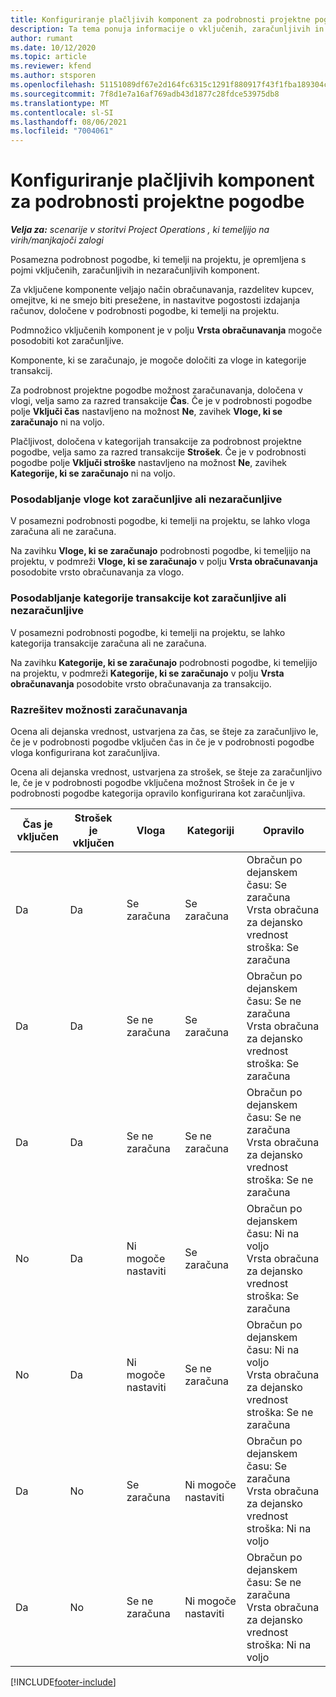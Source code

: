 ```yaml
---
title: Konfiguriranje plačljivih komponent za podrobnosti projektne pogodbe
description: Ta tema ponuja informacije o vključenih, zaračunljivih in nezaračunljivih komponentah v podrobnostih pogodbe.
author: rumant
ms.date: 10/12/2020
ms.topic: article
ms.reviewer: kfend
ms.author: stsporen
ms.openlocfilehash: 51151089df67e2d164fc6315c1291f880917f43f1fba189304cb305ea973cecb
ms.sourcegitcommit: 7f8d1e7a16af769adb43d1877c28fdce53975db8
ms.translationtype: MT
ms.contentlocale: sl-SI
ms.lasthandoff: 08/06/2021
ms.locfileid: "7004061"
---
```

# <a name="configure-chargeable-components-of-a-project-contract-line"></a>Konfiguriranje plačljivih komponent za podrobnosti projektne pogodbe

_**Velja za:** scenarije v storitvi Project Operations , ki temeljijo na virih/manjkajoči zalogi_

Posamezna podrobnost pogodbe, ki temelji na projektu, je opremljena s pojmi vključenih, zaračunljivih in nezaračunljivih komponent.

Za vključene komponente veljajo način obračunavanja, razdelitev kupcev, omejitve, ki ne smejo biti presežene, in nastavitve pogostosti izdajanja računov, določene v podrobnosti pogodbe, ki temelji na projektu.

Podmnožico vključenih komponent je v polju **Vrsta obračunavanja** mogoče posodobiti kot zaračunljive.

Komponente, ki se zaračunajo, je mogoče določiti za vloge in kategorije transakcij.

Za podrobnost projektne pogodbe možnost zaračunavanja, določena v vlogi, velja samo za razred transakcije **Čas**. Če je v podrobnosti pogodbe polje **Vključi čas** nastavljeno na možnost **Ne**, zavihek **Vloge, ki se zaračunajo** ni na voljo.

Plačljivost, določena v kategorijah transakcije za podrobnost projektne pogodbe, velja samo za razred transakcije **Strošek**. Če je v podrobnosti pogodbe polje **Vključi stroške** nastavljeno na možnost **Ne**, zavihek **Kategorije, ki se zaračunajo** ni na voljo.

### <a name="update-a-role-to-be-chargeable-or-non-chargeable"></a>Posodabljanje vloge kot zaračunljive ali nezaračunljive

V posamezni podrobnosti pogodbe, ki temelji na projektu, se lahko vloga zaračuna ali ne zaračuna.

Na zavihku **Vloge, ki se zaračunajo** podrobnosti pogodbe, ki temeljijo na projektu, v podmreži **Vloge, ki se zaračunajo** v polju **Vrsta obračunavanja** posodobite vrsto obračunavanja za vlogo.

### <a name="update-a-transaction-category-to-be-chargeable-or-non-chargeable"></a>Posodabljanje kategorije transakcije kot zaračunljive ali nezaračunljive

V posamezni podrobnosti pogodbe, ki temelji na projektu, se lahko kategorija transakcije zaračuna ali ne zaračuna.

Na zavihku **Kategorije, ki se zaračunajo** podrobnosti pogodbe, ki temeljijo na projektu, v podmreži **Kategorije, ki se zaračunajo** v polju **Vrsta obračunavanja** posodobite vrsto obračunavanja za transakcijo.

### <a name="resolve-chargeability"></a>Razrešitev možnosti zaračunavanja

Ocena ali dejanska vrednost, ustvarjena za čas, se šteje za zaračunljivo le, če je v podrobnosti pogodbe vključen čas in če je v podrobnosti pogodbe vloga konfigurirana kot zaračunljiva.

Ocena ali dejanska vrednost, ustvarjena za strošek, se šteje za zaračunljivo le, če je v podrobnosti pogodbe vključena možnost Strošek in če je v podrobnosti pogodbe kategorija opravilo konfigurirana kot zaračunljiva.

| Čas je vključen | Strošek je vključen | Vloga | Kategoriji | Opravilo |
| --- | --- | --- | --- | --- |
| Da | Da | Se zaračuna | Se zaračuna | Obračun po dejanskem času: Se zaračuna </br>Vrsta obračuna za dejansko vrednost stroška: Se zaračuna |
| Da | Da | Se ne zaračuna | Se zaračuna | Obračun po dejanskem času: Se ne zaračuna </br>Vrsta obračuna za dejansko vrednost stroška: Se zaračuna |
| Da | Da | Se ne zaračuna | Se ne zaračuna | Obračun po dejanskem času: Se ne zaračuna </br>Vrsta obračuna za dejansko vrednost stroška: Se ne zaračuna |
| No | Da | Ni mogoče nastaviti | Se zaračuna | Obračun po dejanskem času: Ni na voljo </br>Vrsta obračuna za dejansko vrednost stroška: Se zaračuna |
| No | Da | Ni mogoče nastaviti | Se ne zaračuna | Obračun po dejanskem času: Ni na voljo </br>Vrsta obračuna za dejansko vrednost stroška: Se ne zaračuna |
| Da | No | Se zaračuna | Ni mogoče nastaviti | Obračun po dejanskem času: Se zaračuna </br>Vrsta obračuna za dejansko vrednost stroška: Ni na voljo |
| Da | No | Se ne zaračuna | Ni mogoče nastaviti | Obračun po dejanskem času: Se ne zaračuna </br> Vrsta obračuna za dejansko vrednost stroška: Ni na voljo |


[!INCLUDE[footer-include](../includes/footer-banner.md)]
